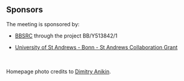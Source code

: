 ## Sponsors

The meeting is sponsored by:
* [BBSRC](https://www.ukri.org/councils/bbsrc/) through the project BB/Y513842/1 

* [University of St Andrews -  Bonn - St Andrews Collaboration Grant](https://www.st-andrews.ac.uk/research/joint-funding-programmes/bonn/) 
<br/> <br/><br/>



Homepage photo credits to [Dimitry Anikin](https://unsplash.com/@anikinearthwalker).
